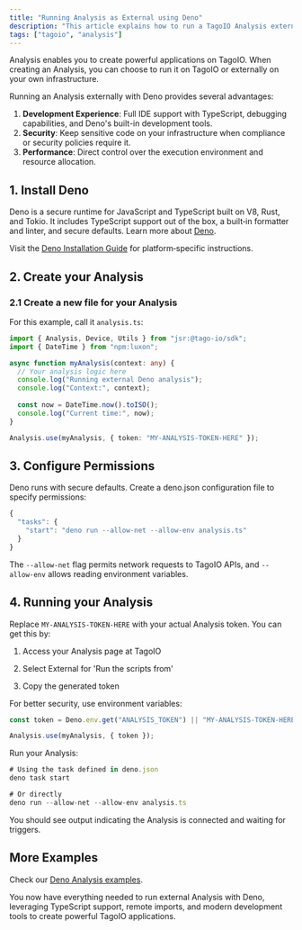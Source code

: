 ```yaml
---
title: "Running Analysis as External using Deno"
description: "This article explains how to run a TagoIO Analysis externally using the Deno runtime, covering installing Deno, creating an analysis TypeScript file, required permissions, and how to run the analysis with Deno."
tags: ["tagoio", "analysis"]
---
```

Analysis enables you to create powerful applications on TagoIO. When creating an Analysis, you can choose to run it on TagoIO or externally on your own infrastructure.

Running an Analysis externally with Deno provides several advantages:

1. **Development Experience**: Full IDE support with TypeScript, debugging capabilities, and Deno's built-in development tools.
2. **Security**: Keep sensitive code on your infrastructure when compliance or security policies require it.
3. **Performance**: Direct control over the execution environment and resource allocation.

## 1. Install Deno

Deno is a secure runtime for JavaScript and TypeScript built on V8, Rust, and Tokio. It includes TypeScript support out of the box, a built‑in formatter and linter, and secure defaults. Learn more about [Deno](https://deno.land).

Visit the [Deno Installation Guide](https://deno.land/manual/getting_started/installation) for platform‑specific instructions.

## 2. Create your Analysis

### 2.1 Create a new file for your Analysis

For this example, call it `analysis.ts`:

```ts
import { Analysis, Device, Utils } from "jsr:@tago-io/sdk";
import { DateTime } from "npm:luxon";

async function myAnalysis(context: any) {
  // Your analysis logic here
  console.log("Running external Deno analysis");
  console.log("Context:", context);
  
  const now = DateTime.now().toISO();
  console.log("Current time:", now);
}

Analysis.use(myAnalysis, { token: "MY-ANALYSIS-TOKEN-HERE" });
```

## 3. Configure Permissions

Deno runs with secure defaults. Create a deno.json configuration file to specify permissions:

```ts
{
  "tasks": {
    "start": "deno run --allow-net --allow-env analysis.ts"
  }
}
```

The `--allow-net` flag permits network requests to TagoIO APIs, and `--allow-env` allows reading environment variables.

## 4. Running your Analysis

Replace `MY-ANALYSIS-TOKEN-HERE` with your actual Analysis token. You can get this by:

1. Access your Analysis page at TagoIO

2. Select External for 'Run the scripts from'
3. Copy the generated token

For better security, use environment variables:

```ts
const token = Deno.env.get("ANALYSIS_TOKEN") || "MY-ANALYSIS-TOKEN-HERE";

Analysis.use(myAnalysis, { token });
```
Run your Analysis:

```ts
# Using the task defined in deno.json
deno task start

# Or directly
deno run --allow-net --allow-env analysis.ts
```

You should see output indicating the Analysis is connected and waiting for triggers.


## More Examples

Check our [Deno Analysis examples](https://github.com/tago-io/analysis-snippets/tree/main/snippets).

You now have everything needed to run external Analysis with Deno, leveraging TypeScript support, remote imports, and modern development tools to create powerful TagoIO applications.